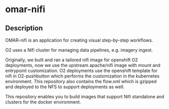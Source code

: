 # omar-nifi

## Description

OMAR-nifi is an application for creating visual step-by-step workflows.

O2 uses a Nifi cluster for managing data pipelines, e.g. imagery ingest.

Originally, we built and ran a tailored nifi image for openshift O2 deployments, now we use the upstream apache/nifi image with mount and entrypoint customization. O2 deployments use the openshift template for nifi in O2-pushbutton which performs the customization in the kubernetes environment. This repository also contains the flow.xml which is gzipped and deployed to the NFS to support deployments as well.

This repository enables you to build images that support Nifi standalone and clusters for the docker environment.
